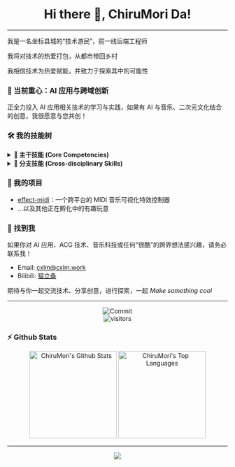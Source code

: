 
<p>
  <h1 align="center"><b>Hi there 👋, ChiruMori Da!</b></h1>
</p>

<!--
**ChiruMori/ChiruMori** is a ✨ _special_ ✨ repository because its `README.md` (this file) appears on your GitHub profile.

Here are some ideas to get you started:

- 🔭 I’m currently working on ...
- 🌱 I’m currently learning ...
- 👯 I’m looking to collaborate on ...
- 🤔 I’m looking for help with ...
- 💬 Ask me about ...
- 📫 How to reach me: ...
- 😄 Pronouns: ...
- ⚡ Fun fact: ...

-->

<hr />

我是一名坐标县城的“技术游民”，前一线后端工程师

我将对技术的热爱打包，从都市带回乡村

我相信技术为热爱赋能，并致力于探索其中的可能性

### 🎯 当前重心：AI 应用与跨域创新

正全力投入 AI 应用相关技术的学习与实践，如果有 AI 与音乐、二次元文化结合的创意，我很愿意与您共创！

### 🛠️ 我的技能树

<details>

<summary><b>🌱 主干技能 (Core Competencies)</b></summary>

* 后端开发：基于Java的技术栈
* 大前端：TS/Vue/React/Electron/...
* Python 的综合应用

</details>

<details>

<summary><b>🌿 分支技能 (Cross-disciplinary Skills)</b></summary>

* 嵌入式开发 (C++/Arduino)
* 多媒体制作，目前在 [B站](https://space.bilibili.com/87878248) 开荒
* ~~精通[midic](https://github.com/ChiruMori/midic)：自创的玩具语言，能解释执行 MIDI 文件🤣~~

</details>

### 🚀 我的项目

* [effect-midi](https://github.com/ChiruMori/EffectMidi)：一个跨平台的 MIDI 音乐可视化特效控制器
* ...以及其他正在孵化中的有趣玩意

### 🤝 找到我

如果你对 AI 应用、ACG 技术、音乐科技或任何“很酷”的跨界想法感兴趣，请务必联系我！

* Email: cxlm@cxlm.work
* Bilibili: [猫立桑](https://space.bilibili.com/87878248)

期待与你一起交流技术、分享创意，进行探索，一起 _Make something cool_

<hr />

<p align="center">
    <img alt="Commit" src="https://github-readme-streak-stats.herokuapp.com/?user=ChiruMori&theme=react" />
    <br />
    <img align="center" alt="visitors" src="https://profile-counter.glitch.me/ChiruMori/count.svg" />
</p>

### :zap: Github Stats

<div align="center">
  <img alt="ChiruMori's Github Stats" src="https://github-readme-stats-sigma-five.vercel.app/api?username=ChiruMori&hide_title=false&hide_border=true&show_icons=true&include_all_commits=true&count_private=true&line_height=21&text_color=0AF&icon_color=0AF&bg_color=0D1117&theme=react" height="200"/>
  <img alt="ChiruMori's Top Languages" src="https://github-readme-stats-sigma-five.vercel.app/api/top-langs/?username=ChiruMori&langs_count=10&layout=compact&theme=react&hide_border=true&bg_color=0D1117&title_color=00aaff&icon_color=00aaff" height="200"/>
</div>

<hr />

<div align = "center">  
  <!--img alt="ChiruMori's Activity Graph" src="https://activity-graph.herokuapp.com/graph?username=ChiruMori&custom_title=ChiruMori%20at%20Github&bg_color=0D1117&color=00aaff&line=FFFFFF&point=00aaff&hide_border=true" /-->
  <img src="https://github-profile-trophy.vercel.app/?username=ChiruMori&column=7&theme=onedark" />
</div>
